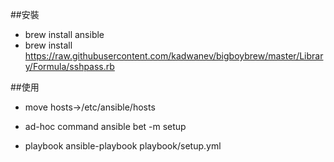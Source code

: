 ##安裝
- brew install ansible
- brew install https://raw.githubusercontent.com/kadwanev/bigboybrew/master/Library/Formula/sshpass.rb

##使用
- move hosts->/etc/ansible/hosts

- ad-hoc command
ansible bet -m setup
- playbook
ansible-playbook playbook/setup.yml
